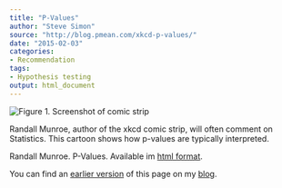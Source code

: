 ```yaml
---
title: "P-Values"
author: "Steve Simon"
source: "http://blog.pmean.com/xkcd-p-values/"
date: "2015-02-03"
categories:
- Recommendation
tags:
- Hypothesis testing
output: html_document
---
```


![Figure 1. Screenshot of comic strip](http://www.pmean.com/new-images/15/xkcd-p-values01.png)

<div class="notes">

Randall Munroe, author of the xkcd comic strip, will often comment on
Statistics. This cartoon shows how p-values are typically
interpreted.

Randall Munroe. P-Values. Available im [html format][mun1].

You can find an [earlier version][sim1] of this page on my [blog][sim2].

[sim1]: http://blog.pmean.com/xkcd-p-values/
[sim2]: http://blog.pmean.com

[mun1]: http://xkcd.com/1478/

</div>
